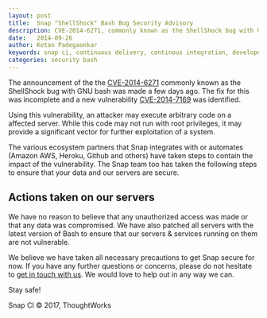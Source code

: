 ```yaml
---
layout: post
title:  Snap "ShellShock" Bash Bug Security Advisory
description: CVE-2014-6271, commonly known as the ShellShock bug with GNU bash was made. The fix for this was incomplete and a new vulnerability was identified.
date:   2014-09-26
author: Ketan Padegaonkar
keywords: snap ci, continuous delivery, continous integration, developer tools, github, shellshock, security, heroku, aws, github
categories: security bash
---
```


The announcement of the the [CVE-2014-6271](https://cve.mitre.org/cgi-bin/cvename.cgi?name=CVE-2014-6271) commonly known as the ShellShock bug with GNU bash was made a few days ago. The fix for this was incomplete and a new vulnerability [CVE-2014-7169](https://cve.mitre.org/cgi-bin/cvename.cgi?name=CVE-2014-7169) was identified.

Using this vulnerability, an attacker may execute arbitrary code on a affected server. While this code may not run with root privileges, it may provide a significant vector for further exploitation of a system.

The various ecosystem partners that Snap integrates with or automates (Amazon AWS, Heroku, Github and others) have taken steps to contain the impact of the vulnerability. The Snap team too has taken the following steps to ensure that your data and our servers are secure.

## Actions taken on our servers

We have no reason to believe that any unauthorized access was made or that any data was compromised. We have also patched all servers with the latest version of Bash to ensure that our servers & services running on them are not vulnerable.

We believe we have taken all necessary precautions to get Snap secure for now. If you have any further questions or concerns, please do not hesitate to [get in touch with us](https://snap-ci.com/contact-us). We would love to help out in any way we can.

Stay safe!

 
Snap CI © 2017, ThoughtWorks
